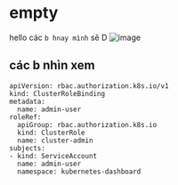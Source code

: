 # empty

hello các `b hnay mình` sẽ D
![image](https://github.com/Sotatek-DatTruong/empty/assets/142764096/e8840362-e05d-478b-9946-0efc54423d85)

## các b nhìn xem 

```
apiVersion: rbac.authorization.k8s.io/v1
kind: ClusterRoleBinding
metadata:
  name: admin-user
roleRef:
  apiGroup: rbac.authorization.k8s.io
  kind: ClusterRole
  name: cluster-admin
subjects:
- kind: ServiceAccount
  name: admin-user
  namespace: kubernetes-dashboard
```
